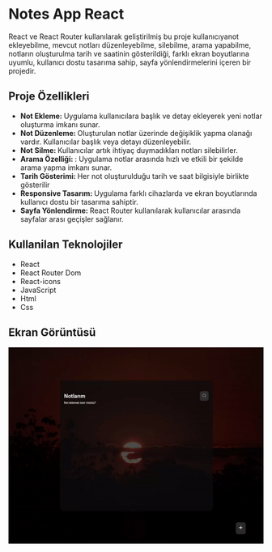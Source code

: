 <h1> Notes App React</h1>

 React ve React Router kullanılarak geliştirilmiş bu proje kullanıcıyanot ekleyebilme, mevcut notları düzenleyebilme, silebilme, arama yapabilme, notların oluşturulma tarih ve saatinin gösterildiği, farklı ekran boyutlarına uyumlu, kullanıcı dostu tasarıma sahip, sayfa yönlendirmelerini içeren bir projedir.

<h2> Proje Özellikleri </h2>

<ul>
<li><b>Not Ekleme: </b> Uygulama kullanıcılara başlık ve detay ekleyerek yeni notlar oluşturma imkanı sunar.</li>
<li><b>Not Düzenleme: </b> Oluşturulan notlar üzerinde değişiklik yapma olanağı vardır. Kullanıcılar başlık veya detayı düzenleyebilir. </li>
<li><b>Not Silme: </b> Kullanıcılar artık ihtiyaç duymadıkları notları silebilirler.</li>
<li><b>Arama Özelliği: </b>: Uygulama notlar arasında hızlı ve etkili bir şekilde arama yapma imkanı sunar.</li>
<li><b>Tarih Gösterimi: </b>Her not oluşturulduğu tarih ve saat bilgisiyle birlikte gösterilir</li>
<li><b>Responsive Tasarım: </b>Uygulama farklı cihazlarda ve ekran boyutlarında kullanıcı dostu bir tasarıma sahiptir. </li>
<li><b>Sayfa Yönlendirme: </b>React Router kullanılarak kullanıcılar arasında sayfalar arası geçişler sağlanır.</li>

</ul>


<h2> Kullanilan Teknolojiler </h2>
<ul>
<li>React</li>
<li>React Router Dom</li>
<li>React-icons</li>
<li>JavaScript</li>
<li>Html</li>
<li>Css</li>


</ul>

<h2>Ekran Görüntüsü</h2>

![](./public/noteapssG.gif)